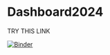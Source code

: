 # Dashboard2024

TRY THIS LINK

[![Binder](https://mybinder.org/badge_logo.svg)](https://mybinder.org/v2/gh/Chengkai2024/Dashboard/HEAD?urlpath=voila%2Frender%2Fteaching_material%2FECS780P%2FCW_Chengkai%2FDashboard.ipynb%3F)
